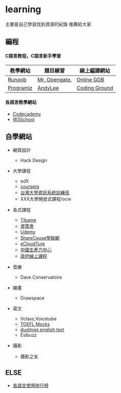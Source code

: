 # learning
主要是自己學習找到資源的紀錄 推薦給大家 

## 編程
#### C語言教程，C語言新手學習
| 教學網站 | 題目練習 | 線上編譯網站 |
|-------|-----|------|
| [Runoob](https://www.runoob.com/cprogramming/c-tutorial.html)   |  [Mr. Opengate.](https://mropengate.blogspot.com/2017/08/cc-c.html)  |[Online GDB](https://www.onlinegdb.com/online_c_compiler)|
| [Programiz](https://www.programiz.com/c-programming/examples)   |  [AndyLee](https://hackmd.io/@a110605/By6DscbVM?type=view)  |   [Coding Ground](https://www.tutorialspoint.com/index.html) |

#### 各語言教學網站
  - [Codecademy](https://www.codecademy.com/)
  - [W3School](https://www.w3schools.com/sql/sql_wildcards.asp)


## 自學網站
* 網頁設計
  - Hack Design

* 大學課程
  - edX
  - [coursera](https://www.coursera.org/)
  - [台灣大學資訊系統訓練班](https://train.csie.ntu.edu.tw/train/)
  - XXX大學開放式課程/ocw
* 各式課程
  - [Tibame](https://www.tibame.com/goodjob/MSFullStack_taipei?gclid=EAIaIQobChMI8Jys_NH48wIVT8SWCh2iYQQrEAMYAiAAEgLL__D_BwE)
  - [資策會](https://www.iiiedu.org.tw/msit/)
  - [Udemy](https://www.udemy.com/topic/c-sharp/?locale=zh_TW&persist_locale=)
  - [ShareCouse學聯網](https://www.sharecourse.net/sharecourse/general/home/)
  - [eCloudTure](https://www.ecloudture.com/)
  - [中國生產力中心](https://edu.cpc.org.tw/)
  - [政府線上課程](https://queeny1117.pixnet.net/blog/post/182811018)
  
* 音樂
  - Dave Conservatoire

* 繪畫
  - Drawspace

* 英文
  - Vclass,Voicetube
  - [TOEFL Mocks](https://toeflmocks.com/)
  - [duolingo english test](https://englishtest.duolingo.com/)
  - Eslbuzz

* 攝影
  - 攝影之友

## ELSE
* [各語言使用排行榜](https://www.tiobe.com/tiobe-index/)


 
<!--
| 左3   |  中3  |   右3 |
Coding web
https://www.codecademy.com/


-->

